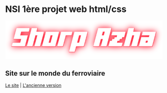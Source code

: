 # NSI 1ère projet web html/css
![Sry](images/logo/logo-shorpazha.png)
## Site sur le monde du ferroviaire
[Le site](https://ShorpAzha.github.io) | [L'ancienne version](https://ShorpAzha.github.io/old_index.html)
